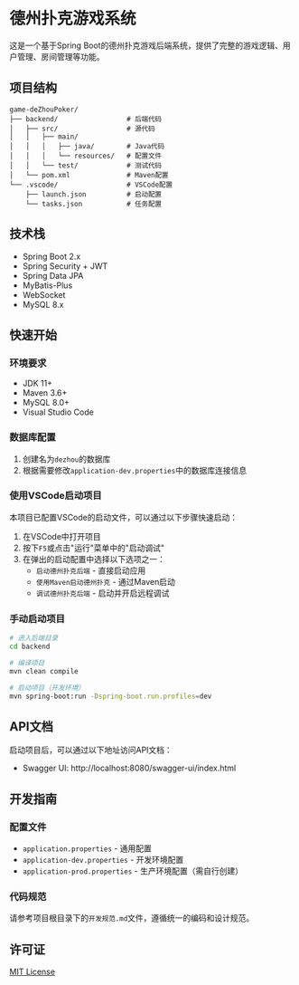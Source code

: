 # 德州扑克游戏系统

这是一个基于Spring Boot的德州扑克游戏后端系统，提供了完整的游戏逻辑、用户管理、房间管理等功能。

## 项目结构

```
game-deZhouPoker/
├── backend/                 # 后端代码
│   ├── src/                 # 源代码
│   │   ├── main/
│   │   │   ├── java/        # Java代码
│   │   │   └── resources/   # 配置文件
│   │   └── test/            # 测试代码
│   └── pom.xml              # Maven配置
└── .vscode/                 # VSCode配置
    ├── launch.json          # 启动配置
    └── tasks.json           # 任务配置
```

## 技术栈

- Spring Boot 2.x
- Spring Security + JWT
- Spring Data JPA
- MyBatis-Plus
- WebSocket
- MySQL 8.x

## 快速开始

### 环境要求

- JDK 11+
- Maven 3.6+
- MySQL 8.0+
- Visual Studio Code

### 数据库配置

1. 创建名为`dezhou`的数据库
2. 根据需要修改`application-dev.properties`中的数据库连接信息

### 使用VSCode启动项目

本项目已配置VSCode的启动文件，可以通过以下步骤快速启动：

1. 在VSCode中打开项目
2. 按下`F5`或点击"运行"菜单中的"启动调试"
3. 在弹出的启动配置中选择以下选项之一：
   - `启动德州扑克后端` - 直接启动应用
   - `使用Maven启动德州扑克` - 通过Maven启动
   - `调试德州扑克后端` - 启动并开启远程调试

### 手动启动项目

```bash
# 进入后端目录
cd backend

# 编译项目
mvn clean compile

# 启动项目（开发环境）
mvn spring-boot:run -Dspring-boot.run.profiles=dev
```

## API文档

启动项目后，可以通过以下地址访问API文档：

- Swagger UI: http://localhost:8080/swagger-ui/index.html

## 开发指南

### 配置文件

- `application.properties` - 通用配置
- `application-dev.properties` - 开发环境配置
- `application-prod.properties` - 生产环境配置（需自行创建）

### 代码规范

请参考项目根目录下的`开发规范.md`文件，遵循统一的编码和设计规范。

## 许可证

[MIT License](LICENSE)
